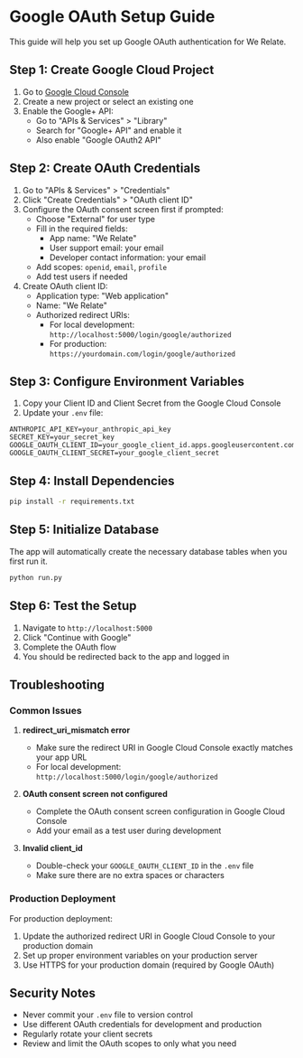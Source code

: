 # Google OAuth Setup Guide

This guide will help you set up Google OAuth authentication for We Relate.

## Step 1: Create Google Cloud Project

1. Go to [Google Cloud Console](https://console.cloud.google.com/)
2. Create a new project or select an existing one
3. Enable the Google+ API:
   - Go to "APIs & Services" > "Library"
   - Search for "Google+ API" and enable it
   - Also enable "Google OAuth2 API"

## Step 2: Create OAuth Credentials

1. Go to "APIs & Services" > "Credentials"
2. Click "Create Credentials" > "OAuth client ID"
3. Configure the OAuth consent screen first if prompted:
   - Choose "External" for user type
   - Fill in the required fields:
     - App name: "We Relate"
     - User support email: your email
     - Developer contact information: your email
   - Add scopes: `openid`, `email`, `profile`
   - Add test users if needed
4. Create OAuth client ID:
   - Application type: "Web application"
   - Name: "We Relate"
   - Authorized redirect URIs:
     - For local development: `http://localhost:5000/login/google/authorized`
     - For production: `https://yourdomain.com/login/google/authorized`

## Step 3: Configure Environment Variables

1. Copy your Client ID and Client Secret from the Google Cloud Console
2. Update your `.env` file:

```env
ANTHROPIC_API_KEY=your_anthropic_api_key
SECRET_KEY=your_secret_key
GOOGLE_OAUTH_CLIENT_ID=your_google_client_id.apps.googleusercontent.com
GOOGLE_OAUTH_CLIENT_SECRET=your_google_client_secret
```

## Step 4: Install Dependencies

```bash
pip install -r requirements.txt
```

## Step 5: Initialize Database

The app will automatically create the necessary database tables when you first run it.

```bash
python run.py
```

## Step 6: Test the Setup

1. Navigate to `http://localhost:5000`
2. Click "Continue with Google"
3. Complete the OAuth flow
4. You should be redirected back to the app and logged in

## Troubleshooting

### Common Issues

1. **redirect_uri_mismatch error**
   - Make sure the redirect URI in Google Cloud Console exactly matches your app URL
   - For local development: `http://localhost:5000/login/google/authorized`

2. **OAuth consent screen not configured**
   - Complete the OAuth consent screen configuration in Google Cloud Console
   - Add your email as a test user during development

3. **Invalid client_id**
   - Double-check your `GOOGLE_OAUTH_CLIENT_ID` in the `.env` file
   - Make sure there are no extra spaces or characters

### Production Deployment

For production deployment:

1. Update the authorized redirect URI in Google Cloud Console to your production domain
2. Set up proper environment variables on your production server
3. Use HTTPS for your production domain (required by Google OAuth)

## Security Notes

- Never commit your `.env` file to version control
- Use different OAuth credentials for development and production
- Regularly rotate your client secrets
- Review and limit the OAuth scopes to only what you need